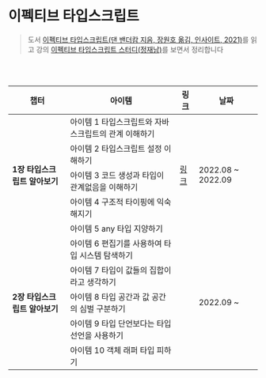 # 이펙티브 타입스크립트

> 도서 [이펙티브 타입스크립트(댄 밴더캄 지음, 장원호 옮김, 인사이트, 2021)](http://www.yes24.com/Product/Goods/102124327)를 읽고 강의 [이펙티브 타입스크립트 스터디(정재남)](https://www.youtube.com/playlist?list=PLjQV3hketAJmXGaWCMGB9-085EiefWcyw)를 보면서 정리합니다

<br />
<br />

<table>
  <thead>
    <tr>
      <th>챕터</th>
      <th>아이템</th>
      <th>링크</th>
      <th>날짜</th>
    </tr>
  </thead>
  <tbody>
    <tr>
      <td rowspan="5"><strong>1장 타입스크립트 알아보기</strong></td>
      <td>아이템 1 타입스크립트와 자바스크립트의 관계 이해하기</td>
      <td rowspan="5">
        <a href="https://www.notion.so/1-01-05-0de56ca852424a9595ad685225bcb817"
          >링크</a
        >
      </td>
      <td rowspan="5">2022.08 ~ 2022.09</td>
    </tr>
    <tr>
      <td>아이템 2 타입스크립트 설정 이해하기</td>
    </tr>
    <tr>
      <td>아이템 3 코드 생성과 타입이 관계없음을 이해하기</td>
    </tr>
    <tr>
      <td>아이템 4 구조적 타이핑에 익숙해지기</td>
    </tr>
    <tr>
      <td>아이템 5 any 타입 지양하기</td>
    </tr>
    <tr>
      <td rowspan="13"><strong>2장 타입스크립트 알아보기</strong></td>
      <td>아이템 6 편집기를 사용하여 타입 시스템 탐색하기</td>
      <td rowspan="6">
      </td>
      <td rowspan="6">2022.09 ~ </td>
    </tr>
    <tr>
      <td>아이템 7 타입이 값들의 집합이라고 생각하기</td>
    </tr>
    <tr>
      <td>아이템 8 타입 공간과 값 공간의 심벌 구분하기</td>
    </tr>
    <tr>
      <td>아이템 9 타입 단언보다는 타입 선언을 사용하기</td>
    </tr>
    <tr>
      <td>아이템 10 객체 래퍼 타입 피하기</td>
    </tr>
  </tbody>
</table>


<br />
<br />